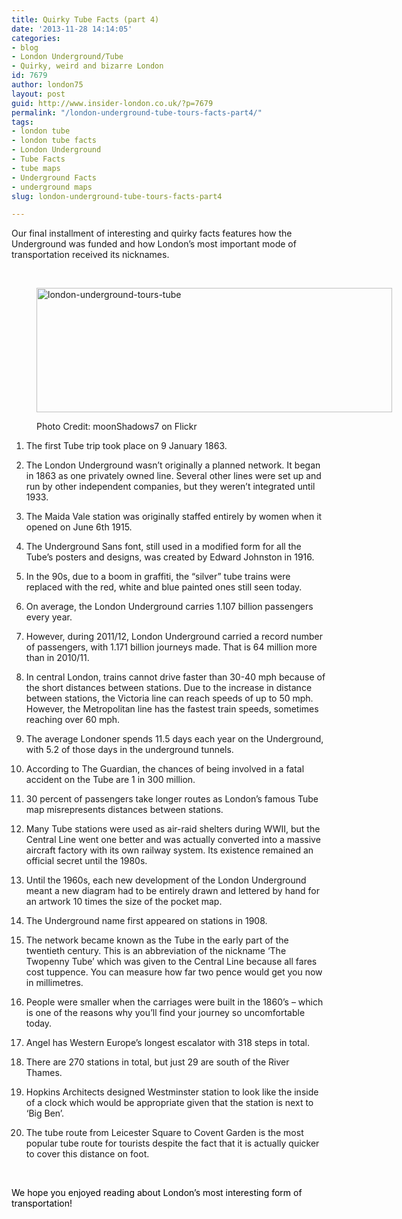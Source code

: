 ```yaml
---
title: Quirky Tube Facts (part 4)
date: '2013-11-28 14:14:05'
categories:
- blog
- London Underground/Tube
- Quirky, weird and bizarre London
id: 7679
author: london75
layout: post
guid: http://www.insider-london.co.uk/?p=7679
permalink: "/london-underground-tube-tours-facts-part4/"
tags:
- london tube
- london tube facts
- London Underground
- Tube Facts
- tube maps
- Underground Facts
- underground maps
slug: london-underground-tube-tours-facts-part4

---
```

Our final installment of interesting and quirky facts features how the Underground was funded and how London’s most important mode of transportation received its nicknames.

&nbsp;<figure id="attachment_12080" style="width: 569px" class="wp-caption aligncenter">

<img class="size-full wp-image-12080   " title="london-tube-tours-quirky" alt="london-underground-tours-tube" src="http://www.insider-london.co.uk/wp-content/uploads/2013/09/mindthegap.png" width="569" height="199" /><figcaption class="wp-caption-text">Photo Credit: moonShadows7 on Flickr</figcaption></figure> 

1. The first Tube trip took place on 9 January 1863.

2. The London Underground wasn&#8217;t originally a planned network. It began in 1863 as one privately owned line. Several other lines were set up and run by other independent companies, but they weren&#8217;t integrated until 1933.

3. The Maida Vale station was originally staffed entirely by women when it opened on June 6th 1915.

4. The Underground Sans font, still used in a modified form for all the Tube’s posters and designs, was created by Edward Johnston in 1916.

5. In the 90s, due to a boom in graffiti, the “silver” tube trains were replaced with the red, white and blue painted ones still seen today.

6. On average, the London Underground carries 1.107 billion passengers every year.

7. However, during 2011/12, London Underground carried a record number of passengers, with 1.171 billion journeys made. That is 64 million more than in 2010/11.

8. In central London, trains cannot drive faster than 30-40 mph because of the short distances between stations. Due to the increase in distance between stations, the Victoria line can reach speeds of up to 50 mph. However, the Metropolitan line has the fastest train speeds, sometimes reaching over 60 mph.

9. The average Londoner spends 11.5 days each year on the Underground, with 5.2 of those days in the underground tunnels.

10. According to The Guardian, the chances of being involved in a fatal accident on the Tube are 1 in 300 million.

11. 30 percent of passengers take longer routes as London’s famous Tube map misrepresents distances between stations.

12. Many Tube stations were used as air-raid shelters during WWII, but the Central Line went one better and was actually converted into a massive aircraft factory with its own railway system. Its existence remained an official secret until the 1980s.

13. Until the 1960s, each new development of the London Underground meant a new diagram had to be entirely drawn and lettered by hand for an artwork 10 times the size of the pocket map.

14. The Underground name first appeared on stations in 1908.

15. The network became known as the Tube in the early part of the twentieth century. This is an abbreviation of the nickname ‘The Twopenny Tube’ which was given to the Central Line because all fares cost tuppence. You can measure how far two pence would get you now in millimetres.

16. People were smaller when the carriages were built in the 1860’s &#8211; which is one of the reasons why you’ll find your journey so uncomfortable today.

17. Angel has Western Europe’s longest escalator with 318 steps in total.

18. There are 270 stations in total, but just 29 are south of the River Thames.

19. Hopkins Architects designed Westminster station to look like the inside of a clock which would be appropriate given that the station is next to ‘Big Ben’.

20. The tube route from Leicester Square to Covent Garden is the most popular tube route for tourists despite the fact that it is actually quicker to cover this distance on foot.

&nbsp;

<span style="color: #000000;">We hope you enjoyed reading about London’s most interesting form of transportation!</span>